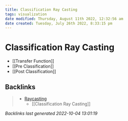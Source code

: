 ```yaml
---
title: Classification Ray Casting
tags: visualization
date modified: Thursday, August 11th 2022, 12:32:56 am
date created: Tuesday, July 26th 2022, 8:33:15 pm
---
```


# Classification Ray Casting
- [[Transfer Function]]
- [[Pre Classification]]
- [[Post Classification]]

## Backlinks

> - [Raycasting](Raycasting.md)
>   - [[Classification Ray Casting]]

_Backlinks last generated 2022-10-04 13:01:19_
